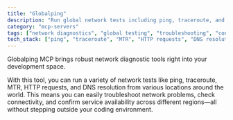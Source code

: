 ```yaml
---
title: "Globalping"
description: "Run global network tests including ping, traceroute, and DNS resolution from anywhere worldwide."
category: "mcp-servers"
tags: ["network diagnostics", "global testing", "troubleshooting", "connectivity", "service availability"]
tech_stack: ["ping", "traceroute", "MTR", "HTTP requests", "DNS resolution"]
---
```


Globalping MCP brings robust network diagnostic tools right into your development space. 

With this tool, you can run a variety of network tests like ping, traceroute, MTR, HTTP requests, and DNS resolution from various locations around the world. This means you can easily troubleshoot network problems, check connectivity, and confirm service availability across different regions—all without stepping outside your coding environment.